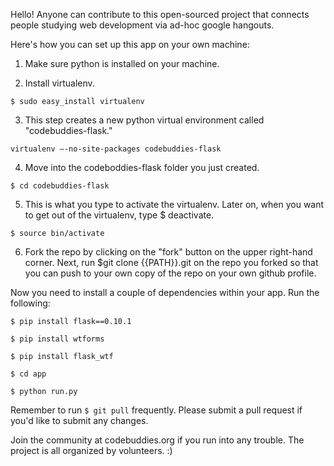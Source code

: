 Hello! Anyone can contribute to this open-sourced project that connects people studying web development via ad-hoc google hangouts.

Here's how you can set up this app on your own machine:

1. Make sure python is installed on your machine.

2. Install virtualenv. 

```
$ sudo easy_install virtualenv
```

3. This step creates a new python virtual environment called "codebuddies-flask."

```
virtualenv —-no-site-packages codebuddies-flask
```

4. Move into the codeboddies-flask folder you just created. 

```
$ cd codebuddies-flask
```

5. This is what you type to activate the virtualenv. Later on, when you want to get out of the virtualenv, type $ deactivate.

```
$ source bin/activate
```

6. Fork the repo by clicking on the "fork" button on the upper right-hand corner. Next, run $git clone {{PATH}}.git on the repo you forked so that you can push to your own copy of the repo on your own github profile.

Now you need to install a couple of dependencies within your app. Run the following: 

```
$ pip install flask==0.10.1

$ pip install wtforms

$ pip install flask_wtf

$ cd app

$ python run.py
```

Remember to run ```$ git pull``` frequently. Please submit a pull request if you'd like to submit any changes.

Join the community at codebuddies.org if you run into any trouble. The project is all organized by volunteers. :)